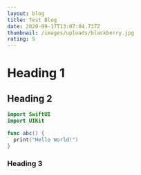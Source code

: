 ```yaml
---
layout: blog
title: Test Blog
date: 2020-09-17T13:07:04.737Z
thumbnail: /images/uploads/blackberry.jpg
rating: 5
---
```

# Heading 1

## Heading 2

```swift
import SwiftUI
import UIKit

func abc() {
  print("Hello World!")
}
```

### Heading 3